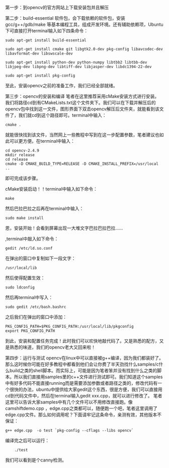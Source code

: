 第一步：到opencv的官方网站上下载安装包并且解压

第二步：build-essential 软件包，会下载依赖的软件包，安装gcc/g++/gdb/make 等基本编程工具，组成开发环境。还有辅助依赖项，Ubuntu 下可直接打开terminal输入如下四条命令：

    sudo apt-get install build-essential

    sudo apt-get install cmake git libgtk2.0-dev pkg-config libavcodec-dev libavformat-dev libswscale-dev

    sudo apt-get install python-dev python-numpy libtbb2 libtbb-dev libjpeg-dev libpng-dev libtiff-dev libjasper-dev libdc1394-22-dev

    sudo apt-get install pkg-config

至此，安装opencv之前的准备工作，我们已经全部就绪。

第三步：opencv的安装和编译 
笔者在这里推荐采用cMake安装方式进行安装。 
我们将路径cd到有CMakeLists.txt这个文件夹下。我们可以在下载并解压后的opencv包中找到这一文件，图形界面下双击opencv解压后文件夹，就能看到该文件了，我们就cd到这个路径即可。terminal中输入：

    cmake .

就能很快找到该文件，当然网上一些教程中写到在这一步配置参数，笔者建议也如此可以更方便。在terminal中输入：

    cd opencv-2.4.9 
    mkdir release 
    cd release 
    cmake -D CMAKE_BUILD_TYPE=RELEASE -D CMAKE_INSTALL_PREFIX=/usr/local ..

即可完成该步骤。

cMake安装启动！！terminal中输入如下命令：

    make

然后巴拉巴拉之后再在terminal中输入：

    sudo make install

恩，安装开始！会看到屏幕出现一大堆文字巴拉巴拉巴拉……

,terminal中敲入如下命令：

    gedit /etc/ld.so.conf

在弹出的窗口中复制如下一段文字：

    /usr/local/lib

然后使得配置生效：

    sudo ldconfig

然后再terminal中写入：

    sudo gedit /etc/bash.bashrc

之后我们在弹出的窗口中添加：

    PKG_CONFIG_PATH=$PKG_CONFIG_PATH:/usr/local/lib/pkgconfig 
    export PKG_CONFIG_PATH

到此，安装和配置任务完成！此时我们可以欢快地敲代码了。又是熟悉的配方，又是熟悉的味道，我们的opencv老大又回来啦！

第四步：运行与测试 
opencv在linux中可以直接被g++编译，因为我们都装好了。 
那么这时候你可能在好多教程中都看到他们会让你费了半天劲找什么samples/c什么build之类的shell脚本。而实际上，可能是因为笔者笨并没有找到什么之类的脚本。所以我们直接用samples里的c++文件进行测试即可。我们知道这个samples中有好多代码不能直接running而是需要添加参数或者路径之类的，修改代码有一个很快的办法，ubuntu中提供给大家gedit这个东西，很是方便，我们可以直接用cd到代码文件中，然后在terminal输入gedit xxx.cpp，就可以进行修改了。 
笔者这里可以告诉大家samples中有几个文件可以不用修改直接跑。像camshiftdemo.cpp ，edge.cpp之类都可以，随便跑一个吧，笔者这里调用了edge.cpp文件。那么如何调用呢？下面请牢记这条命令，亲测有效，其他版本不保证：

    g++ edge.cpp  -o test `pkg-config --cflags --libs opencv`

编译完之后可以运行：

        ./test

我们可以看到是个canny检测。